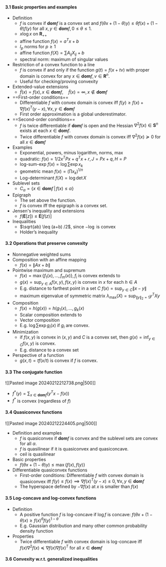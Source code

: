 #### 3.1 Basic properties and examples

* Definition
	* $f$ is convex if $\mathbf{dom} f$ is a convex set and $f(\theta x + (1-\theta)y) \leq \theta f(x) + (1-\theta) f(y)$ for all $x, y \in \mathbf{dom}f, 0 \leq \theta \leq 1$.
	* $x\log x$ on $\mathbf{R}_{++}$
	* affine function $f(x) = a^Tx + b$
	* $l_p$ norms for $p \geq 1$
	* affine function $f(X) = \sum A_{ij} X_{ij} + b$
	* spectral norm: maximum of singular values
* Restriction of a convex function to a line
	* $f$ is convex if and only if the function $g(t) = f(x+tv)$ with proper domain is convex for any $x \in \mathbf{dom} f, v \in \mathbf{R}^n$.
	* Useful for checking/proving convexity
* Extended-value extensions
	* $\tilde f(x) = f(x),\, x \in \mathbf{dom} f, \quad \tilde f(x) = \infty, \,x \notin \mathbf{dom} f$
* ==First-order conditions==
	* Differentiable $f$ with convex domain is convex iff $f(y) \geq f(x) + \nabla f(x)^T(y-x) , \forall x, y \in \mathbf{dom} f$
	* First order approximation is a global underestimator.
* ==Second-order conditions==
	* $f$ is twice differentiable if $\mathbf{dom} f$ is open and the Hessian $\nabla^2f(x) \in \mathbf{S}^n$ exists at each $x \in \mathbf{dom}f$.
	* Twice differentiable $f$ with convex domain is convex iff $\nabla^2f(x) \succeq 0$ for all $x \in \mathbf{dom}f$
* Examples
	* Exponential, powers, minus logarithm, norms, max
	* quadratic: $f(x) = 1/2x^TPx + q^Tx + r, J = Px+q, H = P$
	* log-sum-exp $f(x) = \log \sum \exp x_k$
	* geometric mean $f(x) = (\prod x_k)^{1/n}$
	* Log-determinant $f(X) = \log \det X$
* Sublevel sets
	* $C_\alpha = \{x \in \mathbf{dom} f \,|\, f(x) \leq \alpha\}$
* Epigraph
	* The set above the function.
	* $f$ is convex iff the epigraph is a convex set.
* Jensen's inequality and extensions
	* $f(\mathbf{E}[z]) \leq \mathbf{E}[f(z)]$
* Inequalities
	* $\sqrt{ab} \leq (a+b) /2$, since $-\log$ is convex
	* Holder’s inequality

#### 3.2 Operations that preserve convexity

* Nonnegative weighted sums
* Composition with an affine mapping
	* $f(x) = \|Ax+b\|$
* Pointwise maximum and supremum
	* $f(x) = \max\{f_1(x), \dots, f_m(x)\}, f_i$ is convex extends to 
	* $g(x) = \sup_{y \in A} f(x, y), f(x,y)$ is convex in $x$ for each $h \in A$
	* E.g. distance to farthest point in a set $C$ $f(x) = \sup_{y \in C} \|x - y\|$
	* maximum eigenvalue of symmetric matrix $\lambda_{\max}(X) = \sup_{\|y\|_2 = 1}y^TXy$
* Composition
	* $f(x) = h(g(x)) = h(g_1(x), \dots, g_k(x)$
	* Scalar composition extends to
	* Vector composition
	* E.g. $\log \sum \exp g_i(x)$ if $g_i$ are convex.
* Minimization
	* if $f(x,y)$ is convex in $(x,y)$ and $C$ is a convex set, then $g(x) = \inf_{y \in C}f(x,y)$ is convex.
	* E.g. distance to a convex set
* Perspective of a function
	* $g(x, t) = t f(x/t)$ is convex if $f$ is convex.

#### 3.3 The conjugate function

![[Pasted image 20240212212738.png|500]]

* $f^*(y) = \sum_{x \in \mathbf{dom}f}(y^Tx-f(x))$
* $f^*$ is convex (regardless of $f$)

#### 3.4 Quasiconvex functions

![[Pasted image 20240212224405.png|500]]

* Definition and examples
	* $f$ is quasiconvex if $\mathbf{dom}f$ is convex and the sublevel sets are convex for all $\alpha$.
	* $f$ is quasilinear if it is quasiconvex and quasiconcave.
	* ceil is quasilinear
* Basic properties
	* $f(\theta x + (1-\theta)y) \leq \max\{f(x), f(y)\}$
* Differentiable quasiconvex functions
	* First-order conditions: Differentiable $f$ with convex domain is quasiconvex iff $f(y) \leq f(x) \implies \nabla f(x)^T(y-x) \leq 0, \forall x, y \in \mathbf{dom} f$
	* The hyperspace defined by $-\nabla f(x)$ at $x$ is smaller than $f(x)$

#### 3.5 Log-concave and log-convex functions

* Definition
	* A positive function $f$ is log-concave if $\log f$ is concave: $f(\theta x + (1-\theta)x) \geq f(x) ^\theta f(y)^{1-\theta}$
	* E.g. Gaussian distribution and many other common probability density function
* Properties
	* Twice differentiable $f$ with convex domain is log-concave iff $f(x)\nabla^2f(x) \preceq \nabla f(x) \nabla f(x)^T$ for all $x \in \mathbf{dom}f$

#### 3.6 Convexity w.r.t. generalized inequalities

